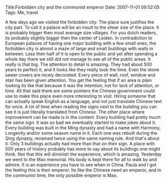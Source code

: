 Title:Forbidden city and the communist emperor
Date: 2007-11-01 09:52:05
Tags: Me, travel

A few days ago we visited the forbidden city. The place sure justifies the
city part. To call it a palace will be an insult to the shear size of the
place. It is probably bigger then most average size villages. For you dutch
readers, its probably slightly bigger then the center of Leiden. In
contradiction to European palaces of having one major building with a few
small ones, the forbidden city is almost a maze of large and small buildings
with walls in between. Less then half of it is open to the public and yet
after spending a whole day there we still did not manage to see all of the
public areas. It really is that big. The attention to detail is amazing. They
had about 500 years to perfect it, and it looks like they really took the
time. Even the stone sewer covers are nicely decorated. Every piece of wall,
roof, window and stair has been given attention. You get the feeling that if
an area is plain looking its like that because it was the intention, not for
lack of attention, or time. All that said there are some pointers the Chinese
government could use to make this place even more interesting to visit. Hiring
someone that can actually speak English as a language, and not just translate
Chinese text for once. A lot of time when reading the signs next to the
building you can see it is just literally translated from Chinese. The other
place where improvement can be made is in the content. Every building had
pretty much the same sign. It was so bad we eventually started to make jokes
about it. Every building was built in the Ming dynasty and had a name with
Harmony, Longevity and/or some season name in it. Each one was rebuilt during
the Qing dynasty, renamed twice using the same naming rule. And that's about
it. Only 3 buildings actually had more than that on their sign. A place with
500 years of history probably has more to say about its buildings one might
think. Not that this will diminish the experience, which is amazing. Yesterday
we went to the Mao memorial. His body is kept there for all to walk by and
admire. It is an experience you have to see when in China. Paula and I got the
feeling this is their emperor. Its like the Chinese need an emperor, and in
the communist time, the only possible emperor is Mao.

